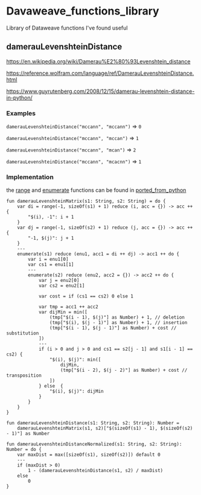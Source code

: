 # Davaweave_functions_library
Library of Dataweave functions I've found useful

## damerauLevenshteinDistance
https://en.wikipedia.org/wiki/Damerau%E2%80%93Levenshtein_distance

https://reference.wolfram.com/language/ref/DamerauLevenshteinDistance.html

https://www.guyrutenberg.com/2008/12/15/damerau-levenshtein-distance-in-python/

### Examples
`damerauLevenshteinDistance("mccann", "mccann")` => `0`

`damerauLevenshteinDistance("mccann", "mccan")` => `1`

`damerauLevenshteinDistance("mccann", "mcan")` => `2`

`damerauLevenshteinDistance("mccann", "mcacnn")` => `1`

### Implementation
the [range](ported_from_python#range) and [enumerate](ported_from_python#enumerate) functions can be found in [ported_from_python](ported_from_python)
```
fun damerauLevenshteinMatrix(s1: String, s2: String) = do {
    var di = range(-1, sizeOf(s1) + 1) reduce (i, acc = {}) -> acc ++ {
        "$(i), -1": i + 1
    }
    var dj = range(-1, sizeOf(s2) + 1) reduce (j, acc = {}) -> acc ++ {
        "-1, $(j)": j + 1
    }
    ---
    enumerate(s1) reduce (enu1, acc1 = di ++ dj) -> acc1 ++ do {
        var i = enu1[0]
        var cs1 = enu1[1]
        ---
        enumerate(s2) reduce (enu2, acc2 = {}) -> acc2 ++ do {
            var j = enu2[0]
            var cs2 = enu2[1]
            
            var cost = if (cs1 == cs2) 0 else 1
            
            var tmp = acc1 ++ acc2
            var dijMin = min([
                (tmp["$(i - 1), $(j)"] as Number) + 1, // deletion
                (tmp["$(i), $(j - 1)"] as Number) + 1, // insertion
                (tmp["$(i - 1), $(j - 1)"] as Number) + cost // substitution
            ])
            ---
            if (i > 0 and j > 0 and cs1 == s2[j - 1] and s1[i - 1] == cs2) {
                "$(i), $(j)": min([
                    dijMin,
                    (tmp["$(i - 2), $(j - 2)"] as Number) + cost // transposition
                ])
            } else  {
                "$(i), $(j)": dijMin
            }
        }
    }
}

fun damerauLevenshteinDistance(s1: String, s2: String): Number = 
    damerauLevenshteinMatrix(s1, s2)["$(sizeOf(s1) - 1), $(sizeOf(s2) - 1)"] as Number

fun damerauLevenshteinDistanceNormalized(s1: String, s2: String): Number = do {
    var maxDist = max([sizeOf(s1), sizeOf(s2)]) default 0
    ---
    if (maxDist > 0)
        1 - (damerauLevenshteinDistance(s1, s2) / maxDist)
    else
        0
}
```
